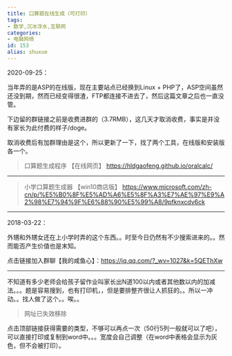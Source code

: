 ```yaml
---
title: 口算题在线生成（可打印）
tags:
- 数学,沉冰浮水,互联网
categories:
- 电脑网络
id: 153
alias: shuxue
---
```


2020-09-25：

当年弄的是ASP的在线版，现在主要站点已经换到Linux + PHP了，ASP空间虽然还没到期，然而已经变得很渣，FTP都连接不进去了，然后这篇文章之后也一直没管。

下边留的群链接之前是收费进群的（3.7RMB），这几天才取消收费，事实是并没有家长为此付费的样子/doge。

取消收费后有加群理由是这个，所以更新了一下，找了两个工具，在线版和安装版各一个。

> 口算题生成程序
> 【在线网页】
> https://hldgaofeng.github.io/oralcalc/

-----

> 小学口算题生成器
> 【win10商店版】
> https://www.microsoft.com/zh-cn/p/%E5%B0%8F%E5%AD%A6%E5%8F%A3%E7%AE%97%E9%A2%98%E7%94%9F%E6%88%90%E5%99%A8/9pfknxcdv6ck

------------

2018-03-22：

外甥和外甥女还在上小学时弄的这个东西。。时至今日仍然有不少搜索进来的。。然而能否产生价值也是末知。

点击链接加入群聊【我的咸鱼心】：https://jq.qq.com/?_wv=1027&k=5QEThXw

-----------

不知道有多少老师会给孩子留作业叫家长出N道100以内或者其他数以内的加减法。。。题是容易搜到，也有打印机，，但是要排整齐很让人抓狂的。。所以一冲动。。找人做了这个。。唉。。

> 网址已失效移除

点击顶部链接获得需要的类型，不够可以再点一次（50行5列一般就可以了吧），可以直接打印或复制到word中。。。宽度会自己调整（在word中表格会显示为灰色，但不会被打印）。

<!--153-->
